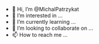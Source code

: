 - 👋 Hi, I’m @MichalPatrzykat
- 👀 I’m interested in ...
- 🌱 I’m currently learning ...
- 💞️ I’m looking to collaborate on ...
- 📫 How to reach me ...

<!---
MichalPatrzykat/MichalPatrzykat is a ✨ special ✨ repository because its `README.md` (this file) appears on your GitHub profile.
You can click the Preview link to take a look at your changes.
--->
